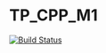 # TP_CPP_M1

[![Build Status](https://travis-ci.com/Mich3l14/TP_CPP_M1.svg?token=ueyP2yszzUxansgW7dRo&branch=master)](https://travis-ci.com/Mich3l14/TP_CPP_M1)